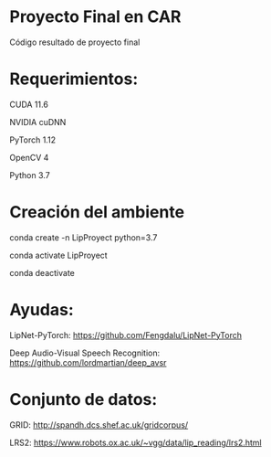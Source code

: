 # Proyecto Final en CAR

Código resultado de proyecto final

# Requerimientos:

CUDA 11.6

NVIDIA cuDNN

PyTorch 1.12

OpenCV 4

Python 3.7




# Creación del ambiente

conda create -n LipProyect python=3.7

conda activate LipProyect

conda deactivate


# Ayudas:

LipNet-PyTorch: https://github.com/Fengdalu/LipNet-PyTorch

Deep Audio-Visual Speech Recognition: https://github.com/lordmartian/deep_avsr

# Conjunto de datos:

GRID: http://spandh.dcs.shef.ac.uk/gridcorpus/

LRS2: https://www.robots.ox.ac.uk/~vgg/data/lip_reading/lrs2.html



